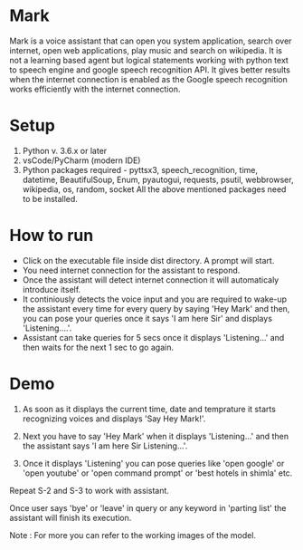 # Mark
Mark is a voice assistant that can open you system application, search over internet, open web applications, play music and search on wikipedia.
It is not a learning based agent but logical statements working with python text to speech engine and google speech recognition API.
It gives better results when the internet connection is enabled as the Google speech recognition works efficiently with the internet connection.

# Setup 
1. Python v. 3.6.x or later
2. vsCode/PyCharm (modern IDE)
3. Python packages required - pyttsx3, 
                           speech_recognition, 
                           time, 
                           datetime, 
                           BeautifulSoup, 
                           Enum, 
                           pyautogui, 
                           requests, 
                           psutil, 
                           webbrowser, 
                           wikipedia, 
                           os, 
                           random, 
                           socket
All the above mentioned packages need to be installed.   

# How to run 
- Click on the executable file inside dist directory. A prompt will start.
- You need internet connection for the assistant to respond.
- Once the assistant will detect internet connection it will automaticaly introduce itself. 
- It continiously detects the voice input and you are required to wake-up the assistant every time for every query by saying 'Hey Mark' and then,
you can pose your queries once it says 'I am here Sir' and displays 'Listening....'.
- Assistant can take queries for 5 secs once it displays 'Listening...' and then waits for the next 1 sec to go again.

# Demo
1. As soon as it displays the current time, date and temprature it starts recognizing voices and displays 'Say Hey Mark!'. 

2. Next you have to say 'Hey Mark' when it displays 'Listening...' and then the assistant says 'I am here Sir Listening...'.

3. Once it displays 'Listening'  you can pose queries like 'open google' or 'open youtube' or 'open command prompt' or 'best hotels in shimla' etc.

Repeat S-2 and S-3 to work with assistant.

Once user says 'bye' or 'leave' in query or any keyword in 'parting list' the assistant will finish its execution.

Note : For more you can refer to the working images of the model.
